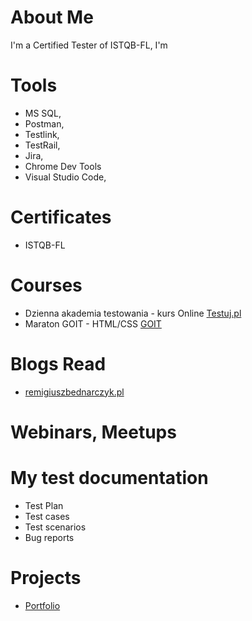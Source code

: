 # About Me
 I'm a Certified Tester of ISTQB-FL, I'm 
# Tools
* MS SQL,
* Postman,
* Testlink,
* TestRail,
* Jira,
* Chrome Dev Tools
* Visual Studio Code,
# Certificates
* ISTQB-FL
# Courses
* Dzienna akademia testowania - kurs Online [Testuj.pl](testuj.pl)
* Maraton GOIT - HTML/CSS [GOIT](https://w.goit.global/pl/)
# Blogs Read
* [remigiuszbednarczyk.pl](https://remigiuszbednarczyk.pl/)
# Webinars, Meetups
# My test documentation
* Test Plan
* Test cases
* Test scenarios
* Bug reports
# Projects
* [Portfolio](https://drive.google.com/drive/folders/12rfZi9_pmcFXGgvCyEjaxiSaC8i4ETrB?usp=sharing)
